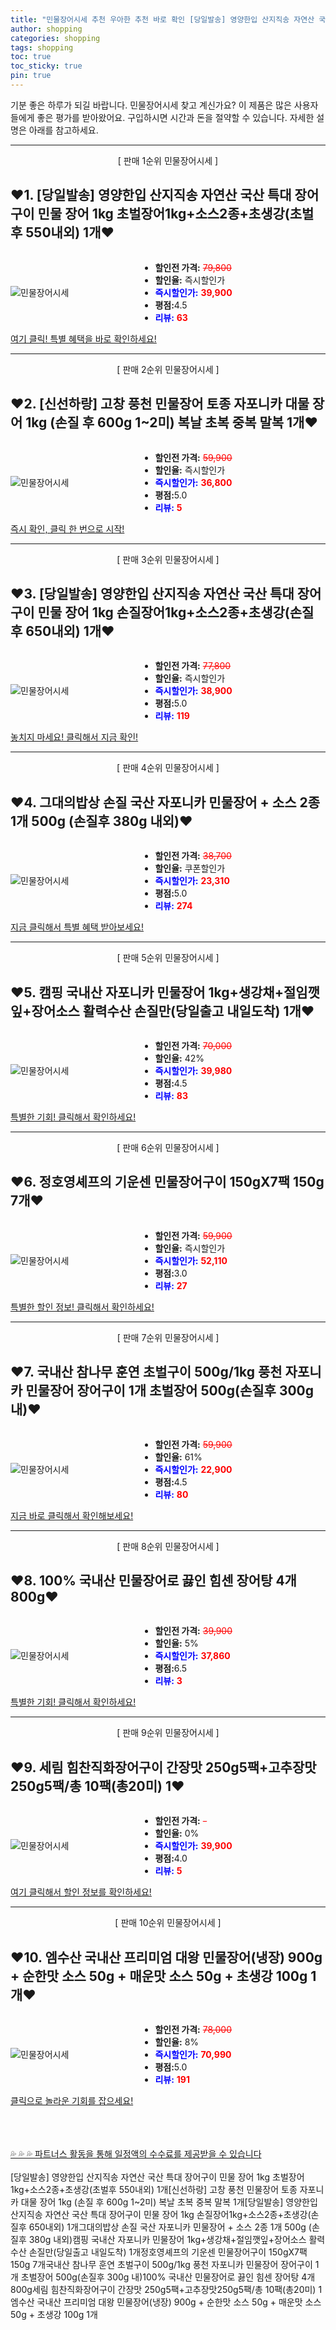 ```yaml
---
title: "민물장어시세 추천 우아한 추천 바로 확인 [당일발송] 영양한입 산지직송 자연산 국산"
author: shopping
categories: shopping
tags: shopping
toc: true
toc_sticky: true
pin: true
---
```

기분 좋은 하루가 되길 바랍니다. 민물장어시세 찾고 계신가요? 이 제품은 많은 사용자들에게 좋은 평가를 받아왔어요. 구입하시면 시간과 돈을 절약할 수 있습니다. 자세한 설명은 아래를 참고하세요.

---
<p class="toplist" style="margin: 0 auto; display: block; width: fit-content;">[ 판매 1순위 민물장어시세 ]</p>

<h2><strong>❤️1. [당일발송] 영양한입 산지직송 자연산 국산 특대 장어구이 민물 장어 1kg 초벌장어1kg+소스2종+초생강(초벌후 550내외) 1개❤️</strong></h2>

<div style="display: flex; align-items: center;">
    <div style="flex: 0.4;">
        <img src="https://thumbnail8.coupangcdn.com/thumbnails/remote/230x230ex/image/vendor_inventory/6af8/395ae3a6e5c86c175488e8d45ea8aae5cea69c28543dd7bf548339ca93c5.jpg" alt="민물장어시세" style="max-width: 100%;">
    </div>
    <div style="flex: 0.6; margin-left: 10px;">
        <ul>
            <li><strong>할인전 가격:</strong> <del style="color: red;">79,800</del></li>
            <li><strong>할인율:</strong> 즉시할인가</li>
            <li><span style='color:blue'><strong>즉시할인가:</strong></span> <span style='color:red'><strong>39,900</strong></span></li>
            <li><strong>평점:</strong>4.5</li>
            <li><span style='color:blue'><strong>리뷰:</strong></span> <span style='color:red'><strong>63</strong></span></li>
        </ul>
    </div>
</div>
<div class="center">
    <a href="https://selin100587.github.io?lptag=AF9450613&subid=githubio&pageKey=7730306471&traceid=V0-153&itemId=20770790791&vendorItemId=87840748491" class="myButton">
        여기 클릭! 특별 혜택을 바로 확인하세요!
    </a>
</div>


---
<p class="toplist" style="margin: 0 auto; display: block; width: fit-content;">[ 판매 2순위 민물장어시세 ]</p>

<h2><strong>❤️2. [신선하랑] 고창 풍천 민물장어 토종 자포니카 대물 장어 1kg (손질 후 600g 1~2미) 복날 초복 중복 말복 1개❤️</strong></h2>

<div style="display: flex; align-items: center;">
    <div style="flex: 0.4;">
        <img src="https://thumbnail9.coupangcdn.com/thumbnails/remote/230x230ex/image/vendor_inventory/eea5/23cb029838ce9e5f97e99b08c7aea6f6881fcdb4f755f1c4b2e765411c85.jpg" alt="민물장어시세" style="max-width: 100%;">
    </div>
    <div style="flex: 0.6; margin-left: 10px;">
        <ul>
            <li><strong>할인전 가격:</strong> <del style="color: red;">59,900</del></li>
            <li><strong>할인율:</strong> 즉시할인가</li>
            <li><span style='color:blue'><strong>즉시할인가:</strong></span> <span style='color:red'><strong>36,800</strong></span></li>
            <li><strong>평점:</strong>5.0</li>
            <li><span style='color:blue'><strong>리뷰:</strong></span> <span style='color:red'><strong>5</strong></span></li>
        </ul>
    </div>
</div>
<div class="center">
    <a href="https://selin100587.github.io?lptag=AF9450613&subid=githubio&pageKey=8042885122&traceid=V0-153&itemId=22525526881&vendorItemId=89533328041" class="myButton">
        즉시 확인, 클릭 한 번으로 시작!
    </a>
</div>


---
<p class="toplist" style="margin: 0 auto; display: block; width: fit-content;">[ 판매 3순위 민물장어시세 ]</p>

<h2><strong>❤️3. [당일발송] 영양한입 산지직송 자연산 국산 특대 장어구이 민물 장어 1kg 손질장어1kg+소스2종+초생강(손질후 650내외) 1개❤️</strong></h2>

<div style="display: flex; align-items: center;">
    <div style="flex: 0.4;">
        <img src="https://thumbnail8.coupangcdn.com/thumbnails/remote/230x230ex/image/vendor_inventory/6af8/395ae3a6e5c86c175488e8d45ea8aae5cea69c28543dd7bf548339ca93c5.jpg" alt="민물장어시세" style="max-width: 100%;">
    </div>
    <div style="flex: 0.6; margin-left: 10px;">
        <ul>
            <li><strong>할인전 가격:</strong> <del style="color: red;">77,800</del></li>
            <li><strong>할인율:</strong> 즉시할인가</li>
            <li><span style='color:blue'><strong>즉시할인가:</strong></span> <span style='color:red'><strong>38,900</strong></span></li>
            <li><strong>평점:</strong>5.0</li>
            <li><span style='color:blue'><strong>리뷰:</strong></span> <span style='color:red'><strong>119</strong></span></li>
        </ul>
    </div>
</div>
<div class="center">
    <a href="https://selin100587.github.io?lptag=AF9450613&subid=githubio&pageKey=8243649560&traceid=V0-153&itemId=20770790792&vendorItemId=87840748505" class="myButton">
        놓치지 마세요! 클릭해서 지금 확인!
    </a>
</div>


---
<p class="toplist" style="margin: 0 auto; display: block; width: fit-content;">[ 판매 4순위 민물장어시세 ]</p>

<h2><strong>❤️4. 그대의밥상 손질 국산 자포니카 민물장어 + 소스 2종 1개 500g (손질후 380g 내외)❤️</strong></h2>

<div style="display: flex; align-items: center;">
    <div style="flex: 0.4;">
        <img src="https://thumbnail6.coupangcdn.com/thumbnails/remote/230x230ex/image/vendor_inventory/9dc1/7baadafd2dc93783efe65f4ab3cbbbbf1f3d0bc197b5f8a0f1c7f029f2d7.jpg" alt="민물장어시세" style="max-width: 100%;">
    </div>
    <div style="flex: 0.6; margin-left: 10px;">
        <ul>
            <li><strong>할인전 가격:</strong> <del style="color: red;">38,700</del></li>
            <li><strong>할인율:</strong> 쿠폰할인가</li>
            <li><span style='color:blue'><strong>즉시할인가:</strong></span> <span style='color:red'><strong>23,310</strong></span></li>
            <li><strong>평점:</strong>5.0</li>
            <li><span style='color:blue'><strong>리뷰:</strong></span> <span style='color:red'><strong>274</strong></span></li>
        </ul>
    </div>
</div>
<div class="center">
    <a href="https://selin100587.github.io?lptag=AF9450613&subid=githubio&pageKey=8208042094&traceid=V0-153&itemId=23610998787&vendorItemId=90575493342" class="myButton">
        지금 클릭해서 특별 혜택 받아보세요!
    </a>
</div>


---
<p class="toplist" style="margin: 0 auto; display: block; width: fit-content;">[ 판매 5순위 민물장어시세 ]</p>

<h2><strong>❤️5. 캠핑 국내산 자포니카 민물장어 1kg+생강채+절임깻잎+장어소스 활력수산 손질만(당일출고 내일도착) 1개❤️</strong></h2>

<div style="display: flex; align-items: center;">
    <div style="flex: 0.4;">
        <img src="https://thumbnail10.coupangcdn.com/thumbnails/remote/230x230ex/image/vendor_inventory/6705/e75cf293ff7bfd33d609a294d0641ca82ce86566e9bf40ba58aedf6c2c93.jpg" alt="민물장어시세" style="max-width: 100%;">
    </div>
    <div style="flex: 0.6; margin-left: 10px;">
        <ul>
            <li><strong>할인전 가격:</strong> <del style="color: red;">70,000</del></li>
            <li><strong>할인율:</strong> 42%</li>
            <li><span style='color:blue'><strong>즉시할인가:</strong></span> <span style='color:red'><strong>39,980</strong></span></li>
            <li><strong>평점:</strong>4.5</li>
            <li><span style='color:blue'><strong>리뷰:</strong></span> <span style='color:red'><strong>83</strong></span></li>
        </ul>
    </div>
</div>
<div class="center">
    <a href="https://selin100587.github.io?lptag=AF9450613&subid=githubio&pageKey=7632835356&traceid=V0-153&itemId=20262288606&vendorItemId=79328422225" class="myButton">
        특별한 기회! 클릭해서 확인하세요!
    </a>
</div>


---
<p class="toplist" style="margin: 0 auto; display: block; width: fit-content;">[ 판매 6순위 민물장어시세 ]</p>

<h2><strong>❤️6. 정호영셰프의 기운센 민물장어구이 150gX7팩 150g 7개❤️</strong></h2>

<div style="display: flex; align-items: center;">
    <div style="flex: 0.4;">
        <img src="https://thumbnail6.coupangcdn.com/thumbnails/remote/230x230ex/image/vendor_inventory/95ae/dabb4f77f7d5ac4f7a1a7a5b18ae25ef755ac3ef21f9781643837a16ca17.jpg" alt="민물장어시세" style="max-width: 100%;">
    </div>
    <div style="flex: 0.6; margin-left: 10px;">
        <ul>
            <li><strong>할인전 가격:</strong> <del style="color: red;">59,900</del></li>
            <li><strong>할인율:</strong> 즉시할인가</li>
            <li><span style='color:blue'><strong>즉시할인가:</strong></span> <span style='color:red'><strong>52,110</strong></span></li>
            <li><strong>평점:</strong>3.0</li>
            <li><span style='color:blue'><strong>리뷰:</strong></span> <span style='color:red'><strong>27</strong></span></li>
        </ul>
    </div>
</div>
<div class="center">
    <a href="https://selin100587.github.io?lptag=AF9450613&subid=githubio&pageKey=7344397260&traceid=V0-153&itemId=23018345913&vendorItemId=90204210075" class="myButton">
        특별한 할인 정보! 클릭해서 확인하세요!
    </a>
</div>


---
<p class="toplist" style="margin: 0 auto; display: block; width: fit-content;">[ 판매 7순위 민물장어시세 ]</p>

<h2><strong>❤️7. 국내산 참나무 훈연 초벌구이 500g/1kg 풍천 자포니카 민물장어 장어구이 1개 초벌장어 500g(손질후 300g 내)❤️</strong></h2>

<div style="display: flex; align-items: center;">
    <div style="flex: 0.4;">
        <img src="https://thumbnail8.coupangcdn.com/thumbnails/remote/230x230ex/image/vendor_inventory/0069/6a5f49515231e32d7e9d3e21caca8e7710ad5af630433ef5f075d1cdc80f.png" alt="민물장어시세" style="max-width: 100%;">
    </div>
    <div style="flex: 0.6; margin-left: 10px;">
        <ul>
            <li><strong>할인전 가격:</strong> <del style="color: red;">59,900</del></li>
            <li><strong>할인율:</strong> 61%</li>
            <li><span style='color:blue'><strong>즉시할인가:</strong></span> <span style='color:red'><strong>22,900</strong></span></li>
            <li><strong>평점:</strong>4.5</li>
            <li><span style='color:blue'><strong>리뷰:</strong></span> <span style='color:red'><strong>80</strong></span></li>
        </ul>
    </div>
</div>
<div class="center">
    <a href="https://selin100587.github.io?lptag=AF9450613&subid=githubio&pageKey=8181084314&traceid=V0-153&itemId=20573341452&vendorItemId=87648638048" class="myButton">
        지금 바로 클릭해서 확인해보세요!
    </a>
</div>


---
<p class="toplist" style="margin: 0 auto; display: block; width: fit-content;">[ 판매 8순위 민물장어시세 ]</p>

<h2><strong>❤️8. 100% 국내산 민물장어로 끓인 힘센 장어탕 4개 800g❤️</strong></h2>

<div style="display: flex; align-items: center;">
    <div style="flex: 0.4;">
        <img src="https://thumbnail10.coupangcdn.com/thumbnails/remote/230x230ex/image/vendor_inventory/3e5b/6fd35ccd8fcc5cd5590464de890cfc3423fbc74b3dc682e42b1485fb3a00.jpg" alt="민물장어시세" style="max-width: 100%;">
    </div>
    <div style="flex: 0.6; margin-left: 10px;">
        <ul>
            <li><strong>할인전 가격:</strong> <del style="color: red;">39,900</del></li>
            <li><strong>할인율:</strong> 5%</li>
            <li><span style='color:blue'><strong>즉시할인가:</strong></span> <span style='color:red'><strong>37,860</strong></span></li>
            <li><strong>평점:</strong>6.5</li>
            <li><span style='color:blue'><strong>리뷰:</strong></span> <span style='color:red'><strong>3</strong></span></li>
        </ul>
    </div>
</div>
<div class="center">
    <a href="https://selin100587.github.io?lptag=AF9450613&subid=githubio&pageKey=8166337457&traceid=V0-153&itemId=23303776271&vendorItemId=90335814419" class="myButton">
        특별한 기회! 클릭해서 확인하세요!
    </a>
</div>


---
<p class="toplist" style="margin: 0 auto; display: block; width: fit-content;">[ 판매 9순위 민물장어시세 ]</p>

<h2><strong>❤️9. 세림 힘찬직화장어구이 간장맛 250g5팩+고추장맛250g5팩/총 10팩(총20미) 1❤️</strong></h2>

<div style="display: flex; align-items: center;">
    <div style="flex: 0.4;">
        <img src="https://thumbnail8.coupangcdn.com/thumbnails/remote/230x230ex/image/vendor_inventory/6979/863a1bb2e835c9447afe5be4c40a04aa449b863300dadb2fda63341ea710.jpg" alt="민물장어시세" style="max-width: 100%;">
    </div>
    <div style="flex: 0.6; margin-left: 10px;">
        <ul>
            <li><strong>할인전 가격:</strong> <del style="color: red;">-</del></li>
            <li><strong>할인율:</strong> 0%</li>
            <li><span style='color:blue'><strong>즉시할인가:</strong></span> <span style='color:red'><strong>39,900</strong></span></li>
            <li><strong>평점:</strong>4.0</li>
            <li><span style='color:blue'><strong>리뷰:</strong></span> <span style='color:red'><strong>5</strong></span></li>
        </ul>
    </div>
</div>
<div class="center">
    <a href="https://selin100587.github.io?lptag=AF9450613&subid=githubio&pageKey=8090872096&traceid=V0-153&itemId=22849730833&vendorItemId=89884405608" class="myButton">
        여기 클릭해서 할인 정보를 확인하세요!
    </a>
</div>


---
<p class="toplist" style="margin: 0 auto; display: block; width: fit-content;">[ 판매 10순위 민물장어시세 ]</p>

<h2><strong>❤️10. 엠수산 국내산 프리미엄 대왕 민물장어(냉장) 900g + 순한맛 소스 50g + 매운맛 소스 50g + 초생강 100g 1개❤️</strong></h2>

<div style="display: flex; align-items: center;">
    <div style="flex: 0.4;">
        <img src="https://thumbnail9.coupangcdn.com/thumbnails/remote/230x230ex/image/retail/images/5657813365938048-c2065e16-6e1c-4927-adbe-f1ff429304ee.jpg" alt="민물장어시세" style="max-width: 100%;">
    </div>
    <div style="flex: 0.6; margin-left: 10px;">
        <ul>
            <li><strong>할인전 가격:</strong> <del style="color: red;">78,000</del></li>
            <li><strong>할인율:</strong> 8%</li>
            <li><span style='color:blue'><strong>즉시할인가:</strong></span> <span style='color:red'><strong>70,990</strong></span></li>
            <li><strong>평점:</strong>5.0</li>
            <li><span style='color:blue'><strong>리뷰:</strong></span> <span style='color:red'><strong>191</strong></span></li>
        </ul>
    </div>
</div>
<div class="center">
    <a href="https://selin100587.github.io?lptag=AF9450613&subid=githubio&pageKey=5677281448&traceid=V0-153&itemId=9366667577&vendorItemId=76651867764" class="myButton">
        클릭으로 놀라운 기회를 잡으세요!
    </a>
</div>

<br><br><br>[💦 💦 💦 파트너스 활동을 통해 일정액의 수수료를 제공받을 수 있습니다](https://link.coupang.com/a/bcpT2c)<br><br>[당일발송] 영양한입 산지직송 자연산 국산 특대 장어구이 민물 장어 1kg 초벌장어1kg+소스2종+초생강(초벌후 550내외) 1개[신선하랑] 고창 풍천 민물장어 토종 자포니카 대물 장어 1kg (손질 후 600g 1~2미) 복날 초복 중복 말복 1개[당일발송] 영양한입 산지직송 자연산 국산 특대 장어구이 민물 장어 1kg 손질장어1kg+소스2종+초생강(손질후 650내외) 1개그대의밥상 손질 국산 자포니카 민물장어 + 소스 2종 1개 500g (손질후 380g 내외)캠핑 국내산 자포니카 민물장어 1kg+생강채+절임깻잎+장어소스 활력수산 손질만(당일출고 내일도착) 1개정호영셰프의 기운센 민물장어구이 150gX7팩 150g 7개국내산 참나무 훈연 초벌구이 500g/1kg 풍천 자포니카 민물장어 장어구이 1개 초벌장어 500g(손질후 300g 내)100% 국내산 민물장어로 끓인 힘센 장어탕 4개 800g세림 힘찬직화장어구이 간장맛 250g5팩+고추장맛250g5팩/총 10팩(총20미) 1엠수산 국내산 프리미엄 대왕 민물장어(냉장) 900g + 순한맛 소스 50g + 매운맛 소스 50g + 초생강 100g 1개